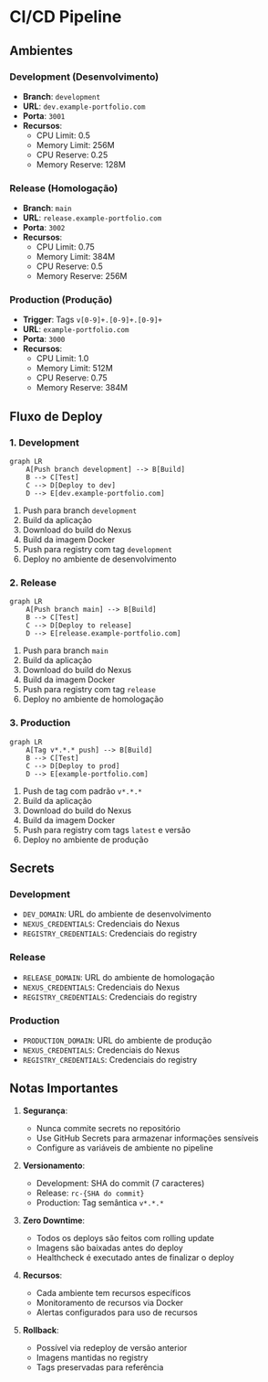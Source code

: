 # CI/CD Pipeline

## Ambientes

### Development (Desenvolvimento)

- **Branch**: `development`
- **URL**: `dev.example-portfolio.com`
- **Porta**: `3001`
- **Recursos**:
  - CPU Limit: 0.5
  - Memory Limit: 256M
  - CPU Reserve: 0.25
  - Memory Reserve: 128M

### Release (Homologação)

- **Branch**: `main`
- **URL**: `release.example-portfolio.com`
- **Porta**: `3002`
- **Recursos**:
  - CPU Limit: 0.75
  - Memory Limit: 384M
  - CPU Reserve: 0.5
  - Memory Reserve: 256M

### Production (Produção)

- **Trigger**: Tags `v[0-9]+.[0-9]+.[0-9]+`
- **URL**: `example-portfolio.com`
- **Porta**: `3000`
- **Recursos**:
  - CPU Limit: 1.0
  - Memory Limit: 512M
  - CPU Reserve: 0.75
  - Memory Reserve: 384M

## Fluxo de Deploy

### 1. Development

```mermaid
graph LR
    A[Push branch development] --> B[Build]
    B --> C[Test]
    C --> D[Deploy to dev]
    D --> E[dev.example-portfolio.com]
```

1. Push para branch `development`
2. Build da aplicação
3. Download do build do Nexus
4. Build da imagem Docker
5. Push para registry com tag `development`
6. Deploy no ambiente de desenvolvimento

### 2. Release

```mermaid
graph LR
    A[Push branch main] --> B[Build]
    B --> C[Test]
    C --> D[Deploy to release]
    D --> E[release.example-portfolio.com]
```

1. Push para branch `main`
2. Build da aplicação
3. Download do build do Nexus
4. Build da imagem Docker
5. Push para registry com tag `release`
6. Deploy no ambiente de homologação

### 3. Production

```mermaid
graph LR
    A[Tag v*.*.* push] --> B[Build]
    B --> C[Test]
    C --> D[Deploy to prod]
    D --> E[example-portfolio.com]
```

1. Push de tag com padrão `v*.*.*`
2. Build da aplicação
3. Download do build do Nexus
4. Build da imagem Docker
5. Push para registry com tags `latest` e versão
6. Deploy no ambiente de produção

## Secrets

### Development

- `DEV_DOMAIN`: URL do ambiente de desenvolvimento
- `NEXUS_CREDENTIALS`: Credenciais do Nexus
- `REGISTRY_CREDENTIALS`: Credenciais do registry

### Release

- `RELEASE_DOMAIN`: URL do ambiente de homologação
- `NEXUS_CREDENTIALS`: Credenciais do Nexus
- `REGISTRY_CREDENTIALS`: Credenciais do registry

### Production

- `PRODUCTION_DOMAIN`: URL do ambiente de produção
- `NEXUS_CREDENTIALS`: Credenciais do Nexus
- `REGISTRY_CREDENTIALS`: Credenciais do registry

## Notas Importantes

1. **Segurança**:
   - Nunca commite secrets no repositório
   - Use GitHub Secrets para armazenar informações sensíveis
   - Configure as variáveis de ambiente no pipeline

2. **Versionamento**:
   - Development: SHA do commit (7 caracteres)
   - Release: `rc-{SHA do commit}`
   - Production: Tag semântica `v*.*.*`

3. **Zero Downtime**:
   - Todos os deploys são feitos com rolling update
   - Imagens são baixadas antes do deploy
   - Healthcheck é executado antes de finalizar o deploy

4. **Recursos**:
   - Cada ambiente tem recursos específicos
   - Monitoramento de recursos via Docker
   - Alertas configurados para uso de recursos

5. **Rollback**:
   - Possível via redeploy de versão anterior
   - Imagens mantidas no registry
   - Tags preservadas para referência
